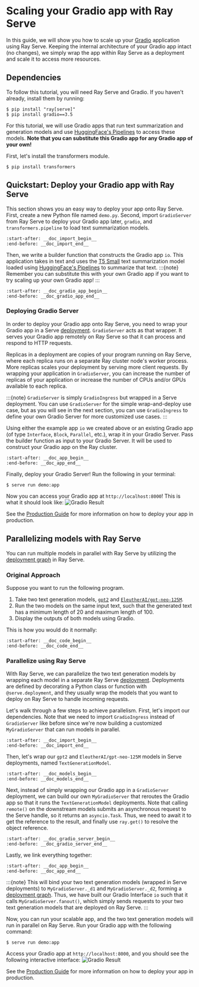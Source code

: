 # Scaling your Gradio app with Ray Serve

In this guide, we will show you how to scale up your [Gradio](https://gradio.app/) application using Ray Serve. Keeping the internal architecture of your Gradio app intact (no changes), we simply wrap the app within Ray Serve as a deployment and scale it to access more resources.
## Dependencies

To follow this tutorial, you will need Ray Serve and Gradio. If you haven't already, install them by running:
```console
$ pip install "ray[serve]"
$ pip install gradio==3.5
```
For this tutorial, we will use Gradio apps that run text summarization and generation models and use [HuggingFace's Pipelines](https://huggingface.co/docs/transformers/main_classes/pipelines) to access these models. **Note that you can substitute this Gradio app for any Gradio app of your own!**

First, let's install the transformers module.
```console
$ pip install transformers
```

## Quickstart: Deploy your Gradio app with Ray Serve

This section shows you an easy way to deploy your app onto Ray Serve. First, create a new Python file named `demo.py`. Second, import `GradioServer` from Ray Serve to deploy your Gradio app later, `gradio`, and `transformers.pipeline` to load text summarization models.
```{literalinclude} ../../../../python/ray/serve/examples/doc/gradio-integration.py
:start-after: __doc_import_begin__
:end-before: __doc_import_end__
```

Then, we write a builder function that constructs the Gradio app `io`. This application takes in text and uses the [T5 Small](https://huggingface.co/t5-small) text summarization model loaded using [HuggingFace's Pipelines](https://huggingface.co/docs/transformers/main_classes/pipelines) to summarize that text.
:::{note} 
Remember you can substitute this with your own Gradio app if you want to try scaling up your own Gradio app!
:::
```{literalinclude} ../../../../python/ray/serve/examples/doc/gradio-integration.py
:start-after: __doc_gradio_app_begin__
:end-before: __doc_gradio_app_end__
```

### Deploying Gradio Server
In order to deploy your Gradio app onto Ray Serve, you need to wrap your Gradio app in a Serve [deployment](serve-key-concepts-deployment). `GradioServer` acts as that wrapper. It serves your Gradio app remotely on Ray Serve so that it can process and respond to HTTP requests. 

Replicas in a deployment are copies of your program running on Ray Serve, where each replica runs on a separate Ray cluster node's worker process. More replicas scales your deployment by serving more client requests. By wrapping your application in `GradioServer`, you can increase the number of replicas of your application or increase the number of CPUs and/or GPUs available to each replica.

:::{note} 
`GradioServer` is simply `GradioIngress` but wrapped in a Serve deployment. You can use `GradioServer` for the simple wrap-and-deploy use case, but as you will see in the next section, you can use `GradioIngress` to define your own Gradio Server for more customized use cases.
:::

Using either the example app `io` we created above or an existing Gradio app (of type `Interface`, `Block`, `Parallel`, etc.), wrap it in your Gradio Server. Pass the builder function as input to your Gradio Server. It will be used to construct your Gradio app on the Ray cluster.

```{literalinclude} ../../../../python/ray/serve/examples/doc/gradio-integration.py
:start-after: __doc_app_begin__
:end-before: __doc_app_end__
```

Finally, deploy your Gradio Server! Run the following in your terminal:
```console
$ serve run demo:app
```

Now you can access your Gradio app at `http://localhost:8000`! This is what it should look like:
![Gradio Result](https://raw.githubusercontent.com/ray-project/images/master/docs/serve/gradio_result.png)

See the [Production Guide](serve-in-production) for more information on how to deploy your app in production.


## Parallelizing models with Ray Serve
You can run multiple models in parallel with Ray Serve by utilizing the [deployment graph](serve-model-composition-deployment-graph) in Ray Serve.

### Original Approach
Suppose you want to run the following program.

1. Take two text generation models, [`gpt2`](https://huggingface.co/gpt2) and [`EleutherAI/gpt-neo-125M`](https://huggingface.co/EleutherAI/gpt-neo-125M).
2. Run the two models on the same input text, such that the generated text has a minimum length of 20 and maximum length of 100.
3. Display the outputs of both models using Gradio.

This is how you would do it normally:

```{literalinclude} ../../../../python/ray/serve/examples/doc/gradio-original.py
:start-after: __doc_code_begin__
:end-before: __doc_code_end__
```

### Parallelize using Ray Serve

With Ray Serve, we can parallelize the two text generation models by wrapping each model in a separate Ray Serve [deployment](serve-key-concepts-deployment). Deployments are defined by decorating a Python class or function with `@serve.deployment`, and they usually wrap the models that you want to deploy on Ray Serve to handle incoming requests.

Let's walk through a few steps to achieve parallelism. First, let's import our dependencies. Note that we need to import `GradioIngress` instead of `GradioServer` like before since we're now building a customized `MyGradioServer` that can run models in parallel.

```{literalinclude} ../../../../python/ray/serve/examples/doc/gradio-integration-parallel.py
:start-after: __doc_import_begin__
:end-before: __doc_import_end__
```

Then, let's wrap our `gpt2` and `EleutherAI/gpt-neo-125M` models in Serve deployments, named `TextGenerationModel`.
```{literalinclude} ../../../../python/ray/serve/examples/doc/gradio-integration-parallel.py
:start-after: __doc_models_begin__
:end-before: __doc_models_end__
```

Next, instead of simply wrapping our Gradio app in a `GradioServer` deployment, we can build our own `MyGradioServer` that reroutes the Gradio app so that it runs the `TextGenerationModel` deployments. Note that calling `remote()` on the downstream models submits an asynchronous request to the Serve handle, so it returns an `asyncio.Task`. Thus, we need to await it to get the reference to the result, and finally use `ray.get()` to resolve the object reference.

```{literalinclude} ../../../../python/ray/serve/examples/doc/gradio-integration-parallel.py
:start-after: __doc_gradio_server_begin__
:end-before: __doc_gradio_server_end__
```

Lastly, we link everything together:
```{literalinclude} ../../../../python/ray/serve/examples/doc/gradio-integration-parallel.py
:start-after: __doc_app_begin__
:end-before: __doc_app_end__
```

:::{note} 
This will bind your two text generation models (wrapped in Serve deployments) to `MyGradioServer._d1` and `MyGradioServer._d2`, forming a [deployment graph](serve-model-composition-deployment-graph). Thus, we have built our Gradio Interface `io` such that it calls `MyGradioServer.fanout()`, which simply sends requests to your two text generation models that are deployed on Ray Serve.
:::

Now, you can run your scalable app, and the two text generation models will run in parallel on Ray Serve.
Run your Gradio app with the following command:

```console
$ serve run demo:app
```

Access your Gradio app at `http://localhost:8000`, and you should see the following interactive interface:
![Gradio Result](https://raw.githubusercontent.com/ray-project/images/master/docs/serve/gradio_result_parallel.png)

See the [Production Guide](serve-in-production) for more information on how to deploy your app in production.
